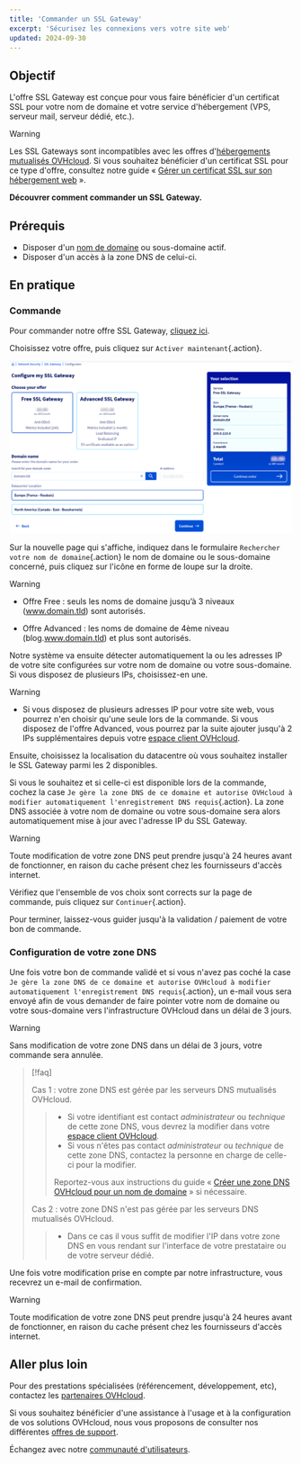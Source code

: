 ```yaml
---
title: 'Commander un SSL Gateway'
excerpt: 'Sécurisez les connexions vers votre site web'
updated: 2024-09-30
---
```


## Objectif

L'offre SSL Gateway est conçue pour vous faire bénéficier d'un certificat SSL pour votre nom de domaine et votre service d'hébergement (VPS, serveur mail, serveur dédié, etc.).

> [!warning]
>
> Les SSL Gateways sont incompatibles avec les offres d'[hébergements mutualisés OVHcloud](/links/web/hosting). Si vous souhaitez bénéficier d'un certificat SSL pour ce type d'offre, consultez notre guide « [Gérer un certificat SSL sur son hébergement web](/pages/web_cloud/web_hosting/ssl_on_webhosting) ».
>

**Découvrer comment commander un SSL Gateway.**

## Prérequis

- Disposer d'un [nom de domaine](/links/web/domains) ou sous-domaine actif.
- Disposer d'un accès à la zone DNS de celui-ci.

## En pratique

### Commande

Pour commander notre offre SSL Gateway, [cliquez ici](/links/web/ssl-gateway).

Choisissez votre offre, puis cliquez sur `Activer maintenant`{.action}.

![order ssl gateway](images/configure-my-ssl-gateway.png)

Sur la nouvelle page qui s'affiche, indiquez dans le formulaire `Rechercher votre nom de domaine`{.action} le nom de domaine ou le sous-domaine concerné, puis cliquez sur l'icône en forme de loupe sur la droite.

> [!warning]
>
> - Offre Free : seuls les noms de domaine jusqu’à 3 niveaux (www.domain.tld) sont autorisés.
>
> - Offre Advanced : les noms de domaine de 4ème niveau (blog.www.domain.tld) et plus sont autorisés.
>

Notre système va ensuite détecter automatiquement la ou les adresses IP de votre site configurées sur votre nom de domaine ou votre sous-domaine. Si vous disposez de plusieurs IPs, choisissez-en une.

> [!warning]
>
> - Si vous disposez de plusieurs adresses IP pour votre site web, vous pourrez n'en choisir qu'une seule lors de la commande.
> Si vous disposez de l'offre Advanced, vous pourrez par la suite ajouter jusqu'à 2 IPs supplémentaires depuis votre [espace client OVHcloud](/links/manager).
>

Ensuite, choisissez la localisation du datacentre où vous souhaitez installer le SSL Gateway parmi les 2 disponibles.

Si vous le souhaitez et si celle-ci est disponible lors de la commande, cochez la case `Je gère la zone DNS de ce domaine et autorise OVHcloud à modifier automatiquement l'enregistrement DNS requis`{.action}. La zone DNS associée à votre nom de domaine ou votre sous-domaine sera alors automatiquement mise à jour avec l'adresse IP du SSL Gateway.

> [!warning]
>
> Toute modification de votre zone DNS peut prendre jusqu'à 24 heures avant de fonctionner, en raison du cache présent chez les fournisseurs d'accès internet.
>

Vérifiez que l'ensemble de vos choix sont corrects sur la page de commande, puis cliquez sur `Continuer`{.action}.

Pour terminer, laissez-vous guider jusqu'à la validation / paiement de votre bon de commande.

### Configuration de votre zone DNS

Une fois votre bon de commande validé et si vous n'avez pas coché la case `Je gère la zone DNS de ce domaine et autorise OVHcloud à modifier automatiquement l'enregistrement DNS requis`{.action}, un e-mail vous sera envoyé afin de vous demander de faire pointer votre nom de domaine ou votre sous-domaine vers l'infrastructure OVHcloud dans un délai de 3 jours.

> [!warning]
>
> Sans modification de votre zone DNS dans un délai de 3 jours, votre commande sera annulée.
> 

> [!faq]
>
> Cas 1 : votre zone DNS est gérée par les serveurs DNS mutualisés OVHcloud.
>> 
>> - Si votre identifiant est contact *administrateur* ou *technique* de cette zone DNS, vous devrez la modifier dans votre [espace client OVHcloud](/links/manager).
>> - Si vous n'êtes pas contact *administrateur* ou *technique* de cette zone DNS, contactez la personne en charge de celle-ci pour la modifier.
>> 
>> Reportez-vous aux instructions du guide « [Créer une zone DNS OVHcloud pour un nom de domaine](/pages/web_cloud/domains/dns_zone_create) » si nécessaire.
>> 
>
> Cas 2 : votre zone DNS n'est pas gérée par les serveurs DNS mutualisés OVHcloud.
>> 
>> - Dans ce cas il vous suffit de modifier l'IP dans votre zone DNS en vous rendant sur l'interface de votre prestataire ou de votre serveur dédié.
>>
>

Une fois votre modification prise en compte par notre infrastructure, vous recevrez un e-mail de confirmation.

> [!warning]
>
> Toute modification de votre zone DNS peut prendre jusqu'à 24 heures avant de fonctionner, en raison du cache présent chez les fournisseurs d'accès internet.
>

## Aller plus loin

Pour des prestations spécialisées (référencement, développement, etc), contactez les [partenaires OVHcloud](/links/partner).

Si vous souhaitez bénéficier d'une assistance à l'usage et à la configuration de vos solutions OVHcloud, nous vous proposons de consulter nos différentes [offres de support](/links/support).

Échangez avec notre [communauté d'utilisateurs](/links/community).